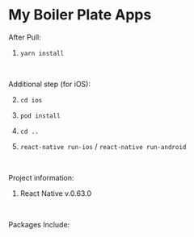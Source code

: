 # My Boiler Plate Apps

After Pull:<br>
1. `yarn install`

<br>

Additional step (for iOS):<br>

2. `cd ios`

3. `pod install`

4. `cd ..`

5. `react-native run-ios` / `react-native run-android`

<br>

Project information:<br>
1. React Native v.0.63.0

<br>

Packages Include:<br>
<!-- 1. [Native Base v.2.15.2](https://nativebase.io)
2. [React Native Vector Icons v.8.1.0](https://github.com/oblador/react-native-vector-icons)
3. [React Native Image Crop Picker v.0.36.0](https://github.com/ivpusic/react-native-image-crop-picker)
4. [React Navigation v.5.9.3](https://reactnavigation.org/docs/4.x/getting-started)
5. [Redux v4.0.5](https://github.com/reduxjs/redux)
6. [React-redux v7.2.3](github.com/reduxjs/react-redux)
7. [Redux-logger v3.0.6](https://github.com/theaqua/redux-logger)
8. [Redux-thunk v2.3.0](https://github.com/reduxjs/redux-thunk)
10. [React Native Camera v3.43.3](https://github.com/react-native-community/react-native-camera)
11. [React Native Global Props v1.1.5](https://github.com/Ajackster/react-native-global-props)
12. [React Native Async Storage v1.14.1](https://github.com/react-native-community/async-storage) -->

<!-- Included Examples:<br>
1. Navigator Examples
2. Redux Action & Reducers Example + Redux Store Configuration
3. Separate Styles Example

Custom Libraries:
  * Language Helpers for multi languages app support<br>
  Code Example:<br>

  ```javascript
    /**
     * Load / Display registered label
     */
    ...
    import lang from 'path/to/Helpers/Language';
    ...

    ...
    render() {
      return(
        <Text>{ lang('title.home') }</Text>
      );      
    }
    ...
  ```
  ```javascript
    /**
     * Set current language
     */
    ...
    import { setLanguage } from 'path/to/Helpers/Language';
    ...

    ...
      changeLanguage() {
        setLanguage('id');
      }
    ...
  ```
  ```javascript
    /**
     * Get current language
     */
    ...
    import { getLanguage } from 'path/to/Helpers/Language';
    ...

    ...
      getCurrentLang() {
        let currentLang = getLanguage();
      }
    ...
  ```
    If you want to add another language (eg. French), here the steps:<br>
    1. Create file `fr.js` with JSON variables inside Folder `Helpers/Language`
      ```javascript
        export const encoding = 'fr';
        export const lang = {
          label1: 'Label 1',
          nestedLabel: {
            label2: 'Nested Label 2'
          }
        }
      ```
    2. Import `fr.js` to `Helpers/Language/index.js`
      ```javascript
      import * as french from './fr';
      ```
    3. add `french` into `availLang`'s array
      ```javascript
      export const availLang = [
        ...
        ...
        french
      ];
      ```
    4. Ta da, your new language is available to be displayed

  * Hooks helpers, helper for your own custom functions<br>Code Examples:<br>
  ```javascript
    // Import all
    import * as Hooks from 'path/to/Helpers/Hooks';

    ...
    let myValue = Hooks.yourCustomFunctionName(yourParams);
    let myOtherValue = Hooks.yourOtherCustomFunctionName(yourOtherParams);
    ...

    // Or

    import {
      yourCustomFunctionName,
      yourOtherCustomFunctionName
    } from 'path/to/Helpers/Hooks';

    ...
    let myValue = yourCustomFunctionName(yourParams);
    let myOtherValue = yourOtherCustomFunctionName(yourOtherParams);
    ...
  ```

  * Session Helpers, use to store detail of current session<br>Code Example:<br>
  ```javascript
    // Always Prepare Session when the app is started (usually in Splash Screen)
    import * as Session from 'path/to/Helpers/Session';

    ...
    Session.prepare().then((sessionData) => {
      // Do something with existed sessionData
    }).catch((err) => {
      console.log("Session Prepare Error", err.message);
    });
    ...
  ```
  ```javascript
    // Set Session Value
    ...
    let yourValue = 'my Name is Ajul';
    Session.setValue(Session.YOUR_KEY, yourValue);
    ...
    ```
    ```javascript
    // Get Session Value
    ...
    let myName = Session.getValue(Session.YOUR_KEY, 'default value');
    ...
  ```

  * Http Helpers, to handle Http Requests<br>Usage Example:<br>
  ```javascript
    ...
    import HttpRequest from 'path/to/Helpers/Http';
    ...

    ...
    let myRequest = {
      link: 'myapi/endpoints',
      method: 'POST',
      data: {
        id: 1,
        name: 'my name is'
      }
    }

    HttpRequest(myRequest).then((response) => {
      // Do something with the response
    }).catch((error) => {
      // Do something with the error
    });
    ...
  ``` -->
